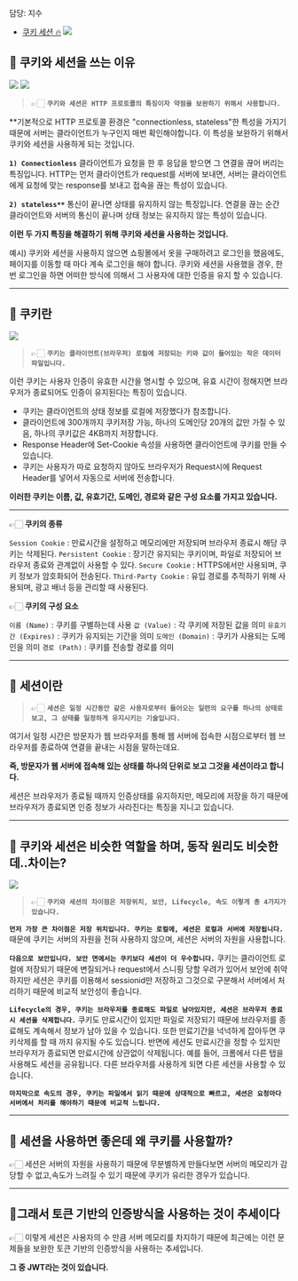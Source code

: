 담당: 지수
- [쿠키 세션 🔥](#쿠키-세션)
![](https://velog.velcdn.com/images/fejigu/post/88df3e0e-0d56-4f40-8c26-78c571a70dbe/image.png)
## 🔎 쿠키와 세션을 쓰는 이유
![](https://wooooooak.github.io/public/img/cookie/1.PNG)
![](https://wooooooak.github.io/public/img/cookie/2.PNG)

> 👉🏻 **`쿠키와 세션은 HTTP 프로토콜의 특징이자 약점을 보완하기 위해서 사용합니다.`**
> 
**기본적으로 HTTP 프로토콜 환경은 "connectionless, stateless"한 특성을 가지기 때문에 서버는 클라이언트가 누구인지 매번 확인해야합니다. 이 특성을 보완하기 위해서 쿠키와 세션을 사용하게 되는 것입니다. 

**`1) Connectionless`**
클라이언트가 요청을 한 후 응답을 받으면 그 연결을 끊어 버리는 특징입니다.
HTTP는 먼저 클라이언트가 request를 서버에 보내면, 서버는 클라이언트에게 요청에 맞는 response를 보내고 접속을 끊는 특성이 있습니다.

**`2) stateless**`**
통신이 끝나면 상태를 유지하지 않는 특징입니다.
연결을 끊는 순간 클라이언트와 서버의 통신이 끝나며 상태 정보는 유지하지 않는 특성이 있습니다.

 **이런 두 가지 특징을 해결하기 위해 쿠키와 세션을 사용하는 것입니다.**
 
 예시) 쿠키와 세션을 사용하지 않으면 쇼핑몰에서 옷을 구매하려고 로그인을 했음에도, 페이지를 이동할 때 마다 계속 로그인을 해야 합니다.
 쿠키와 세션을 사용했을 경우, 한 번 로그인을 하면 어떠한 방식에 의해서 그 사용자에 대한 인증을 유지 할 수 있습니다. 


---

## 🔎 쿠키란
![](https://img1.daumcdn.net/thumb/R1280x0/?scode=mtistory2&fname=https%3A%2F%2Fk.kakaocdn.net%2Fdn%2FcOoJLw%2FbtqF5zvtxuW%2FUWYPKlTDjivNysGYzEjcQ0%2Fimg.png)
> 👉🏻 **`쿠키는 클라이언트(브라우저) 로컬에 저장되는 키와 값이 들어있는 작은 데이터 파일입니다.`**

이런 쿠키는 사용자 인증이 유효한 시간을 명시할 수 있으며, 유효 시간이 정해지면 브라우저가 종료되어도 인증이 유지된다는 특징이 있습니다.
    
- 쿠키는 클라이언트의 상태 정보를 로컬에 저장했다가 참조합니다.
- 클라이언트에 300개까지 쿠키저장 가능, 하나의 도메인당 20개의 값만 가질 수 있음, 하나의 쿠키값은 4KB까지 저장합니다.
- Response Header에 Set-Cookie 속성을 사용하면 클라이언트에 쿠키를 만들 수 있습니다.
- 쿠키는 사용자가 따로 요청하지 않아도 브라우저가 Request시에 Request Header를 넣어서 자동으로 서버에 전송합니다.

**이러한 쿠키는 이름, 값, 유효기간, 도메인, 경로와 같은 구성 요소를 가지고 있습니다.**
 
---
👉🏻 **쿠키의 종류**

`Session Cookie` : 만료시간을 설정하고 메모리에만 저장되며 브라우저 종료시 해당 쿠키는 삭제된다.
`Persistent Cookie` : 장기간 유지되는 쿠키이며, 파일로 저장되어 브라우저 종료와 관계없이 사용할 수 있다.
`Secure Cookie` : HTTPS에서만 사용되며, 쿠키 정보가 암호화되어 전송된다.
`Third-Party Cookie` : 유입 경로를 추적하기 위해 사용되며, 광고 배너 등을 관리할 때 사용된다.<br>

👉🏻 **쿠키의 구성 요소**

`이름 (Name)` : 쿠키를 구별하는데 사용
`값 (Value)` : 각 쿠키에 저장된 값을 의미
`유효기간 (Expires)` : 쿠키가 유지되는 기간을 의미
`도메인 (Domain)` : 쿠키가 사용되는 도메인을 의미
`경로 (Path)` : 쿠키를 전송할 경로를 의미

---

## 🔎 세션이란
> 👉🏻 **`세션은 일정 시간동안 같은 사용자로부터 들어오는 일련의 요구를 하나의 상태로 보고, 그 상태를 일정하게 유지시키는 기술입니다. `**<br>
>
  여기서 일정 시간은 방문자가 웹 브라우저를 통해 웹 서버에 접속한 시점으로부터 웹 브라우저를 종료하여 연결을 끝내는 시점을 말하는데요. <br>
  
  **즉, 방문자가 웹 서버에 접속해 있는 상태를 하나의 단위로 보고 그것을 세션이라고 합니다.**<br>
  
  세션은 브라우저가 종료될 때까지 인증상태를 유지하지만, 메모리에 저장을 하기 때문에 브라우저가 종료되면 인증 정보가 사라진다는 특징을 지니고 있습니다.



---

## 🔎 쿠키와 세션은 비슷한 역할을 하며, 동작 원리도 비슷한데..차이는? 
![](https://velog.velcdn.com/images%2Fhammii%2Fpost%2Fe97c274d-66d7-4ed0-b2ff-7ab211257832%2F994BEA345B53368401.png)
> 👉🏻 **`쿠키와 세션의 차이점은 저장위치, 보안, Lifecycle, 속도 이렇게 총 4가지가 있습니다.`**<br>
> 
**`먼저 가장 큰 차이점은 저장 위치입니다. 쿠키는 로컬에, 세션은 로컬과 서버에 저장됩니다.`**
  때문에 쿠키는 서버의 자원을 전혀 사용하지 않으며, 세션은 서버의 자원을 사용합니다.<br>
  
**`다음으로 보안입니다. 보안 면에서는 쿠키보다 세션이 더 우수합니다.`**
  쿠키는 클라이언트 로컬에 저장되기 때문에 변질되거나 request에서 스니핑 당할 우려가 있어서 보안에 취약하지만 
  세션은 쿠키를 이용해서 sessionid만 저장하고 그것으로 구분해서 서버에서 처리하기 때문에 비교적 보안성이 좋습니다.<br>
  
**`Lifecycle의 경우, 쿠키는 브라우저를 종료해도 파일로 남아있지만, 세션은 브라우저 종료시 세션을 삭제합니다.`**
  쿠키도 만료시간이 있지만 파일로 저장되기 때문에 브라우저를 종료해도 계속해서 정보가 남아 있을 수 있습니다. 
  또한 만료기간을 넉넉하게 잡아두면 쿠키삭제를 할 때 까지 유지될 수도 있습니다.
  반면에 세션도 만료시간을 정할 수 있지만 브라우저가 종료되면 만료시간에 상관없이 삭제됩니다. 
  예를 들어, 크롬에서 다른 탭을 사용해도 세션을 공유됩니다. 다른 브라우저를 사용하게 되면 다른 세션을 사용할 수 있습니다.<br>
  
 **`마지막으로 속도의 경우, 쿠키는 파일에서 읽기 때문에 상대적으로 빠르고, 세션은 요청마다 서버에서 처리를 해야하기 때문에 비교적 느립니다.`**
 
 ---
 
## 🔎 세션을 사용하면 좋은데 왜 쿠키를 사용할까?
👉🏻 세션은 서버의 자원을 사용하기 때문에 무분별하게 만들다보면 서버의 메모리가 감당할 수 없고,속도가 느려질 수 있기 때문에 쿠키가 유리한 경우가 있습니다.


---

## 📍그래서 토큰 기반의 인증방식을 사용하는 것이 추세이다
👉🏻 이렇게 세션은 사용자의 수 만큼 서버 메모리를 차지하기 때문에 최근에는 이런 문제들을 보완한 토큰 기반의 인증방식을 사용하는 추세입니다.

**그 중 JWT라는 것이 있습니다.**

